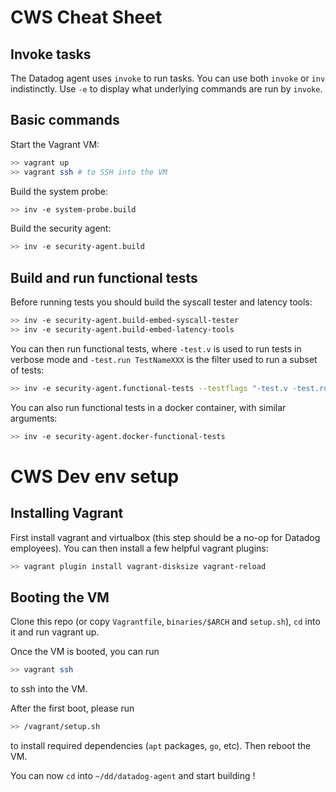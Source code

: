 # CWS Cheat Sheet

## Invoke tasks

The Datadog agent uses `invoke` to run tasks. You can use both `invoke` or `inv` indistinctly. Use `-e` to display what underlying commands are run by `invoke`.

## Basic commands

Start the Vagrant VM:
```sh
>> vagrant up
>> vagrant ssh # to SSH into the VM
```

Build the system probe:
```sh
>> inv -e system-probe.build
```

Build the security agent:
```sh
>> inv -e security-agent.build
```

## Build and run functional tests

Before running tests you should build the syscall tester and latency tools:
```sh
>> inv -e security-agent.build-embed-syscall-tester
>> inv -e security-agent.build-embed-latency-tools
```

You can then run functional tests, where `-test.v` is used to run tests in verbose mode and `-test.run TestNameXXX` is the filter used to run a subset of tests:
```sh
>> inv -e security-agent.functional-tests --testflags "-test.v -test.run TestNameXXX"
```

You can also run functional tests in a docker container, with similar arguments:
```sh
>> inv -e security-agent.docker-functional-tests
```

# CWS Dev env setup

## Installing Vagrant

First install vagrant and virtualbox (this step should be a no-op for Datadog employees). You can then install a few helpful vagrant plugins:

```sh
>> vagrant plugin install vagrant-disksize vagrant-reload
```

## Booting the VM

Clone this repo (or copy `Vagrantfile`, `binaries/$ARCH` and  `setup.sh`), `cd` into it and run vagrant up.

Once the VM is booted, you can run
```sh
>> vagrant ssh
```
to ssh into the VM.

After the first boot, please run
```sh
>> /vagrant/setup.sh
```
to install required dependencies (`apt` packages, `go`, etc).
Then reboot the VM.

You can now `cd` into `~/dd/datadog-agent` and start building !